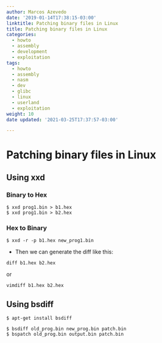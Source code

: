 ```yaml
---
author: Marcos Azevedo
date: '2019-01-14T17:38:15-03:00'
linktitle: Patching binary files in Linux
title: Patching binary files in Linux
categories:
  - howto
  - assembly
  - development
  - exploitation
tags:
  - howto
  - assembly
  - nasm
  - dev
  - glibc
  - linux
  - userland
  - exploitation
weight: 10
date updated: '2021-03-25T17:37:57-03:00'

---
```



# Patching binary files in Linux

## Using xxd

### Binary to Hex
```
$ xxd prog1.bin > b1.hex
$ xxd prog1.bin > b2.hex
```
### Hex to Binary
```
$ xxd -r -p b1.hex new_prog1.bin
```
* Then we can generate the diff like this:
```
diff b1.hex b2.hex
```
or
```
vimdiff b1.hex b2.hex
```

## Using bsdiff
```
$ apt-get install bsdiff

$ bsdiff old_prog.bin new_prog.bin patch.bin
$ bspatch old_prog.bin output.bin patch.bin
```